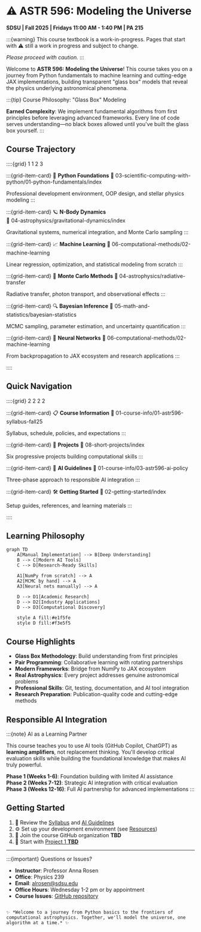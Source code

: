 # ⚠️ ASTR 596: Modeling the Universe

**SDSU | Fall 2025 | Fridays 11:00 AM - 1:40 PM | PA 215**

:::{warning}
This course textbook is a work-in-progress. Pages that start with ⚠️ still a work in progress and subject to change.

*Please proceed with caution.*
:::

Welcome to **ASTR 596: Modeling the Universe**! This course takes you on a journey from Python fundamentals to machine learning and cutting-edge JAX implementations, building transparent "glass box" models that reveal the physics underlying astronomical phenomena.

:::{tip} Course Philosophy: "Glass Box" Modeling

**Earned Complexity**: We implement fundamental algorithms from first principles before leveraging advanced frameworks. Every line of code serves understanding—no black boxes allowed until you've built the glass box yourself.
:::

## Course Trajectory

::::{grid} 1 1 2 3

:::{grid-item-card} 🐍 **Python Foundations**
:link: 03-scientific-computing-with-python/01-python-fundamentals/index

Professional development environment, OOP design, and stellar physics modeling
:::

:::{grid-item-card} 🪐 **N-Body Dynamics**  
:link: 04-astrophysics/gravitational-dynamics/index

Gravitational systems, numerical integration, and Monte Carlo sampling
:::

:::{grid-item-card} 📈 **Machine Learning**
:link: 06-computational-methods/02-machine-learning

Linear regression, optimization, and statistical modeling from scratch
:::

:::{grid-item-card} 🎲 **Monte Carlo Methods**
:link: 04-astrophysics/radiative-transfer

Radiative transfer, photon transport, and observational effects
:::

:::{grid-item-card} 🔍 **Bayesian Inference**
:link: 05-math-and-statistics/bayesian-statistics

MCMC sampling, parameter estimation, and uncertainty quantification
:::

:::{grid-item-card} 🧠 **Neural Networks**
:link: 06-computational-methods/02-machine-learning

From backpropagation to JAX ecosystem and research applications
:::

::::

## Quick Navigation

::::{grid} 2 2 2 2

:::{grid-item-card} 📋 **Course Information**
:link: 01-course-info/01-astr596-syllabus-fall25

Syllabus, schedule, policies, and expectations
:::

:::{grid-item-card} 🎯 **Projects**
:link: 08-short-projects/index

Six progressive projects building computational skills
:::

:::{grid-item-card} 🤖 **AI Guidelines**
:link: 01-course-info/03-astr596-ai-policy

Three-phase approach to responsible AI integration
:::

:::{grid-item-card} 🛠️ **Getting Started**
:link: 02-getting-started/index

Setup guides, references, and learning materials
:::

::::

## Learning Philosophy

```{mermaid}
graph TD
    A[Manual Implementation] --> B[Deep Understanding]
    B --> C[Modern AI Tools]
    C --> D[Research-Ready Skills]
    
    A1[NumPy from scratch] --> A
    A2[MCMC by hand] --> A
    A3[Neural nets manually] --> A
    
    D --> D1[Academic Research]
    D --> D2[Industry Applications]
    D --> D3[Computational Discovery]
    
    style A fill:#e1f5fe
    style D fill:#f3e5f5
```

## Course Highlights

- **Glass Box Methodology**: Build understanding from first principles
- **Pair Programming**: Collaborative learning with rotating partnerships  
- **Modern Frameworks**: Bridge from NumPy to JAX ecosystem
- **Real Astrophysics**: Every project addresses genuine astronomical problems
- **Professional Skills**: Git, testing, documentation, and AI tool integration
- **Research Preparation**: Publication-quality code and cutting-edge methods

## Responsible AI Integration

:::{note} AI as a Learning Partner

This course teaches you to use AI tools (GitHub Copilot, ChatGPT) as **learning amplifiers**, not replacement thinking. You'll develop critical evaluation skills while building the foundational knowledge that makes AI truly powerful.

**Phase 1 (Weeks 1-6)**: Foundation building with limited AI assistance  
**Phase 2 (Weeks 7-12)**: Strategic AI integration with critical evaluation  
**Phase 3 (Weeks 12-16)**: Full AI partnership for advanced implementations
:::

## Getting Started

1. 📖 Review the [Syllabus](./01-course-info/01-astr596-syllabus-fall25.md) and [AI Guidelines](./01-course-info/03-astr596-ai-policy.md)
2. ⚙️ Set up your development environment (see [Resources](./02-getting-started/02-software-setup.md))
3. 👥 Join the course GitHub organization **TBD**
4. 🚀 Start with [Project 1 **TBD**](./08-short-projects/00-project-submission-guide.md)

---

:::{important} Questions or Issues?

- **Instructor**: Professor Anna Rosen
- **Office**: Physics 239
- **Email**: <alrosen@sdsu.edu>
- **Office Hours**: Wednesday 1-2 pm or  by appointment
- **Course Issues**: [GitHub repository](https://github.com/astrobytes-edu/astr596-modeling-universe/issues)
```

✨ *Welcome to a journey from Python basics to the frontiers of computational astrophysics. Together, we'll model the universe, one algorithm at a time.* ✨
